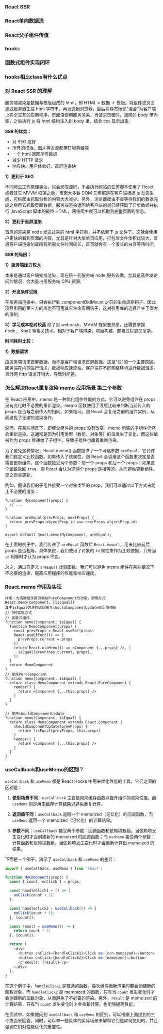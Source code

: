 ### React SSR

### React单向数据流

### React父子组件传值

### hooks

### 函数式组件实现闭环

### hooks相比class有什么优点

### 对 React SSR 的理解

服务端渲染是数据与模版组成的 html，即 HTML = 数据 ＋ 模版。将组件或页面通过服务器生成 html 字符串，再发送到浏览器，最后将静态标记"混合"为客户端上完全交互的应用程序。页面没使用服务渲染，当请求页面时，返回的 body 里为空，之后执行 js 将 html 结构注入到 body 里，结合 css 显示出来;

**SSR 的优势：**

- 对 SEO 友好
- 所有的模版、图片等资源都存在服务器端
- 一个 html 返回所有数据
- 减少 HTTP 请求
- 响应快、用户体验好、首屏渲染快

**1）更利于 SEO**

不同爬虫工作原理类似，只会爬取源码，不会执行网站的任何脚本使用了 React 或者其它 MVVM 框架之后，页面大多数 DOM 元素都是在客户端根据 js 动态生成，可供爬虫抓取分析的内容大大减少。另外，浏览器爬虫不会等待我们的数据完成之后再去抓取页面数据。服务端渲染返回给客户端的是已经获取了异步数据并执行 JavaScript 脚本的最终 HTML，网络爬中就可以抓取到完整页面的信息。

**2）更利于首屏渲染**

首屏的渲染是 node 发送过来的 html 字符串，并不依赖于 js 文件了，这就会使用户更快的看到页面的内容。尤其是针对大型单页应用，打包后文件体积比较大，普通客户端渲染加载所有所需文件时间较长，首页就会有一个很长的白屏等待时间。

**SSR 的局限：**

**1）服务端压力较大**

本来是通过客户端完成渲染，现在统一到服务端 node 服务去做。尤其是高并发访问的情况，会大量占用服务端 CPU 资源;

**2）开发条件受限**

在服务端渲染中，只会执行到 componentDidMount 之前的生命周期钩子，因此项目引用的第三方的库也不可用其它生命周期钩子，这对引用库的选择产生了很大的限制;

**3）学习成本相对较高** 除了对 webpack、MVVM 框架要熟悉，还需要掌握 node、 Koa2 等相关技术。相对于客户端渲染，项目构建、部署过程更加复杂。

**时间耗时比较：**

**1）数据请求**

由服务端请求首屏数据，而不是客户端请求首屏数据，这是"快"的一个主要原因。服务端在内网进行请求，数据响应速度快。客户端在不同网络环境进行数据请求，且外网 http 请求开销大，导致时间差。

### 怎么解决React重复渲染 memo 应用场景 第二个参数

在 React 应用中，memo 是一种优化组件性能的方式，它可以避免组件在 props 没有变化时不必要的重新渲染。memo 函数使用了浅层比较来判断当前传入的 props 是否与之前传入的相同。如果相同，则 React 会复用之前的组件实例，从而避免了无谓的渲染操作。

然而，在某些场景下，即使父组件的 props 没有改变，memo 包装的子组件仍然会重新渲染。这通常是因为引用类型（数组、对象等）的值发生了变化，而这些值被作为 props 传递给了子组件，导致子组件也跟着重新渲染。

为了避免这种情况，React.memo() 函数提供了一个可选参数 `areEqual`，它允许我们自定义比较函数。如果传入了该属性，则 React 会调用这个函数来决定是否需要更新组件。这个函数接受两个参数：前一个 props 和后一个 props；如果这个函数返回 `true`，则 React 会认为这两个 props 是相等的，从而避免更新组件。反之则会更新。

例如，假设我们的子组件接受一个对象类型的 prop，我们可以通过以下方式来防止不必要的渲染：

```
function MyComponent(props) {
  // ...
}

function areEqual(prevProps, nextProps) {
  return prevProps.objectProp.id === nextProps.objectProp.id;
}

export default React.memo(MyComponent, areEqual);
```

在上面的例子中，我们传递了 `areEqual` 函数给 `React.memo()`，用来比较前后 props 是否相等。具体来说，我们使用了对象的 `id` 属性来作为比较依据，只有当 `id` 相等时才认为 props 不变。

总之，通过自定义 `areEqual` 比较函数，我们可以避免 memo 组件在某些情况下不必要的渲染，提高应用程序的性能和响应速度。

### React.memo 作用及实现

```
作用：为函数组件提供类似PureComponent的功能，调用方式
React.memo(Component, [isEqual])
其中isEqual方法的返回值与shouldComponentUpdate返回值相反
// 3种实现方式
// 函数式组件
function memo(Component, isEqual) {
  function MemoComponent(props) {
    const prevProps = React.useRef(props)
    React.useEffect(() => {
      prevProps.current = props
    })
    return React.useMemo(() => <Component {...props} />, [
      isEqual(prevProps.current, props),
    ])
  }
  return MemoComponent
}
// 使用PureComponent
function memo(Component, isEqual) {
  return class MemoComponent extends React.PureComponent {
    render() {
      return <Component {...this.props} />
    }
  }
}

// 使用shouldComponentUpdate
function memo(Component, isEqual) {
  return class MemoComponent extends React.Component {
    shouldComponentUpdate(prevProps) {
      return !isEqual(prevProps, this.props)
    }
    render() {
      return <Component {...this.props} />
    }
  }
}
```

### useCallback和useMemo的区别？

`useCallback` 和 `useMemo` 都是 React Hooks 中用来优化性能的工具，它们之间的区别是：

1. **使用场景不同**：`useCallback` 主要是用来缓存函数以提升组件的渲染性能，而 `useMemo` 则是用来缓存计算结果以避免重复计算。

2. **返回值不同**：`useCallback` 返回一个 memoized（记忆化）的回调函数，而 `useMemo` 返回一个 memoized（记忆化）的计算结果。

3. **参数不同**：`useCallback` 接受两个参数：回调函数和依赖项数组，当依赖项发生变化时才会创建新的 memoized 的回调函数；而 `useMemo` 接受两个参数：计算函数和依赖项数组，当依赖项发生变化时才会重新计算出 memoized 的结果。

下面是一个例子，演示了 `useCallback` 和 `useMemo` 的差异：

```ts
import { useCallback, useMemo } from 'react';

function MyComponent(props) {
  const { count, onClick } = props;

  const handleClick1 = () => {
    onClick(count + 1);
  };

  const handleClick2 = useCallback(() => {
    onClick(count + 1);
  }, [count]);

  const result = useMemo(() => {
    return count * 2;
  }, [count]);

  return (
    <div>
      <button onClick={handleClick1}>Click me (non-memoized)</button>
      <button onClick={handleClick2}>Click me (memoized)</button>
      <p>Result: {result}</p>
    </div>
  );
}
```

在这个例子中，`handleClick1` 是普通的函数，每次组件重新渲染时都会创建新的函数对象，而 `handleClick2` 是 memoized 的函数，只有当 `count` 发生变化时才会创建新的函数对象，从而避免了不必要的渲染。另外，`result` 是 memoized 的计算结果，只有当 `count` 发生变化时才会重新计算，也能够提高性能。

在面试中，如果被问到 `useCallback` 和 `useMemo` 的区别，可以根据上面提到的三个方面来回答。同时，可以举一些具体的实际场景来解释它们是如何使用的，并且强调它们对性能优化的重要性。
